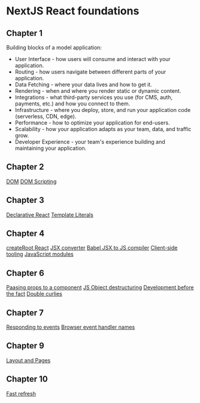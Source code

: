 # NextJS React foundations

## Chapter 1

Building blocks of a model application:
 - User Interface - how users will consume and interact with your application.
 - Routing - how users navigate between different parts of your application.
 - Data Fetching - where your data lives and how to get it.
 - Rendering - when and where you render static or dynamic content.
 - Integrations - what third-party services you use (for CMS, auth, payments, etc.) and how you
 connect to them.
 - Infrastructure - where you deploy, store, and run your application code (serverless, CDN, edge).
 - Performance - how to optimize your application for end-users.
 - Scalability - how your application adapts as your team, data, and traffic grow.
 - Developer Experience - your team's experience building and maintaining your application.

 ## Chapter 2
[DOM](https://developer.mozilla.org/en-US/docs/Web/API/Document_Object_Model)
[DOM Scripting](https://developer.mozilla.org/en-US/docs/Learn_web_development/Core/Scripting/DOM_scripting)

## Chapter 3
[Declarative React](https://react.dev/learn/reacting-to-input-with-state#how-declarative-ui-compares-to-imperative)
[Template Literals](https://developer.mozilla.org/en-US/docs/Web/JavaScript/Reference/Template_literals#tagged_templates)

## Chapter 4
[createRoot React](https://react.dev/reference/react-dom/client/createRoot)
[JSX converter](https://transform.tools/html-to-jsx)
[Babel JSX to JS compiler](https://transform.tools/html-to-jsx)
[Client-side tooling](https://developer.mozilla.org/en-US/docs/Learn_web_development/Extensions/Client-side_tools/Overview#the_modern_tooling_ecosystem)
[JavaScript modules](https://developer.mozilla.org/en-US/docs/Web/JavaScript/Guide/Modules)

## Chapter 6
[Paasing props to a component](https://react.dev/learn/passing-props-to-a-component)
[JS Object destructuring](https://developer.mozilla.org/en-US/docs/Web/JavaScript/Reference/Operators/Destructuring)
[Development before the fact](http://www.htius.com/Articles/Inside_DBTF.htm)
[Double curlies](https://react.dev/learn/javascript-in-jsx-with-curly-braces#using-double-curlies-css-and-other-objects-in-jsx)

## Chapter 7
[Responding to events](https://react.dev/learn/responding-to-events)
[Browser event handler names](https://react.dev/reference/react-dom/components/common#common-props)

## Chapter 9
[Layout and Pages](https://nextjs.org/learn/react-foundations/installation)

## Chapter 10
[Fast refresh](https://nextjs.org/docs/architecture/fast-refresh)